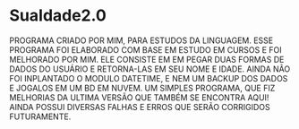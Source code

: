# SuaIdade2.0
PROGRAMA CRIADO POR MIM, PARA ESTUDOS DA LINGUAGEM.
ESSE PROGRAMA FOI ELABORADO COM BASE EM ESTUDO EM CURSOS E FOI MELHORADO POR MIM.
ELE CONSISTE EM EM PEGAR DUAS FORMAS DE DADOS DO USUÁRIO E RETORNA-LAS EM SEU NOME E IDADE.
AINDA NÃO FOI INPLANTADO O MODULO DATETIME, E NEM UM BACKUP DOS DADOS E JOGALOS EM UM BD EM NUVEM.
UM SIMPLES PROGRAMA, QUE FIZ MELHORIAS DA ULTIMA VERSÃO QUE TAMBÉM SE ENCONTRA AQUI!
AINDA POSSUI DIVERSAS FALHAS E ERROS QUE SERÃO CORRIGIDOS FUTURAMENTE.



